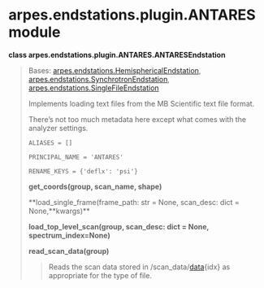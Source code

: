 # arpes.endstations.plugin.ANTARES module

**class arpes.endstations.plugin.ANTARES.ANTARESEndstation**

> Bases:
> [arpes.endstations.HemisphericalEndstation](arpes.endstations#arpes.endstations.HemisphericalEndstation),
> [arpes.endstations.SynchrotronEndstation](arpes.endstations#arpes.endstations.SynchrotronEndstation),
> [arpes.endstations.SingleFileEndstation](arpes.endstations#arpes.endstations.SingleFileEndstation)
> 
> Implements loading text files from the MB Scientific text file format.
> 
> There’s not too much metadata here except what comes with the analyzer
> settings.
> 
> `ALIASES = []`
> 
> `PRINCIPAL_NAME = 'ANTARES'`
> 
> `RENAME_KEYS = {'deflx': 'psi'}`
> 
> **get\_coords(group, scan\_name, shape)**
> 
> **load\_single\_frame(frame\_path: str = None, scan\_desc: dict =
> None,**kwargs)\*\*
> 
> **load\_top\_level\_scan(group, scan\_desc: dict = None,
> spectrum\_index=None)**
> 
> **read\_scan\_data(group)**
> 
> > Reads the scan data stored in /scan\_data/[data](){idx} as
> > appropriate for the type of file.
